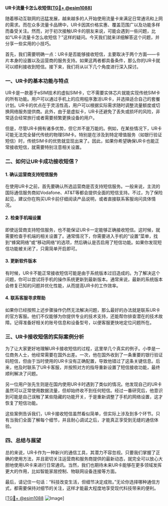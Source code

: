**UR卡流量卡怎么收短信[[TG💪+ @esim1088](https://t.me/s/esim1088)]**

随着移动互联网的迅猛发展，越来越多的人开始使用流量卡来满足日常通讯和上网的需求。而在众多流量卡品牌中，UR卡因其价格实惠、覆盖范围广以及功能多样而备受关注。然而，对于初次接触UR卡的朋友来说，可能会遇到一些问题，比如“UR卡流量卡怎么收短信？”这样的疑问。今天我们就来详细解答这个问题，并分享一些实用的小技巧。

首先，我们需要明确一点：UR卡是否能够接收短信，主要取决于两个方面——卡片本身的设置以及运营商的服务支持。如果这两者都具备条件，那么你的UR卡就可以顺利接收到短信。接下来，我们将从以下几个角度进行深入探讨。

### 一、UR卡的基本功能与特点

UR卡是一款基于eSIM技术的虚拟SIM卡，它不需要实体芯片就能实现传统SIM卡的所有功能。用户可以通过手机上的应用程序激活UR卡，并选择适合自己的套餐计划。UR卡的优点在于灵活性高，用户可以根据实际需求随时调整流量额度或切换网络服务提供商。此外，由于是虚拟卡，UR卡还避免了丢失或损坏的风险，非常适合经常旅行或者需要频繁更换设备的用户。

但是，尽管UR卡拥有诸多优势，但它并不是万能的。例如，在某些情况下，UR卡可能无法完全替代传统的物理SIM卡。特别是在涉及到特定增值服务（如银行验证短信）时，传统SIM卡的优势就显现出来了。因此，如果你希望确保UR卡也能正常接收短信，就需要特别注意相关设置。

### 二、如何让UR卡成功接收短信？

#### 1. 确认运营商支持短信服务

在使用UR卡之前，首先要确认所选运营商是否支持短信服务。一般来说，主流的国际通信服务商如Vodafone、AT&T等都会提供全面的短信支持。不过，为了保险起见，建议你在购买UR卡前仔细阅读产品说明，或者直接联系客服询问具体情况。

#### 2. 检查手机端设置

即使运营商支持短信服务，也不能保证UR卡一定能够正确接收短信。这时候，就需要检查手机端的相关设置了。通常情况下，你需要进入手机的“设置”菜单，找到“蜂窝网络”或“移动网络”的选项，然后确认是否启用了短信功能。如果你发现短信功能被关闭了，只需简单开启即可。

#### 3. 更新软件版本

有时候，UR卡不能正常接收短信可能是由于系统版本过旧造成的。为了解决这个问题，你可以尝试将手机的操作系统更新到最新版本。通常来说，最新的系统版本会修复已知的问题并优化性能，从而提高UR卡的工作效率。

#### 4. 联系客服寻求帮助

如果你已经按照上述步骤操作仍然无法解决问题，那么最好的办法就是联系UR卡的官方客服。他们不仅能够为你提供专业的技术支持，还能帮你排查潜在的技术故障。记得准备好相关的账号信息和设备型号，以便客服更快地定位问题所在。

### 三、UR卡接收短信的实际案例分析

为了让大家更好地理解UR卡接收短信的过程，这里举几个真实的例子。小李是一位商务人士，他经常需要在国外出差。一次，他在国外收到了一条重要的银行验证码短信，但由于当时使用的UR卡没有正确配置，导致他错过了这条关键信息。后来，他及时联系了UR卡客服，并按照对方的指导重新设置了短信接收功能，最终顺利解决了问题。

另一位用户张先生则是在国内使用UR卡时遇到了类似的情况。他发现自己的UR卡虽然可以正常使用数据流量，但却始终收不到任何短信。经过一番研究后，他意识到可能是自己误触了某些隐藏的功能开关，于是重新调整了手机的网络设置，这才恢复了短信功能。

这些案例告诉我们，UR卡接收短信虽然看似简单，但实际上涉及到多个环节。只有当我们全面了解每个细节，并且耐心调试之后，才能真正享受到无缝的通信体验。

### 四、总结与展望

总的来说，UR卡作为一种新兴的通信工具，其潜力不容忽视。只要我们掌握了正确的使用方法，并且密切关注运营商和服务商提供的最新动态，就完全可以放心大胆地使用UR卡来进行日常通讯。当然，我们也期待未来UR卡能够在更多领域发挥更大的作用，比如智能家居控制、物联网设备连接等方面。

最后，请记住一句话：“科技改变生活，但细节决定成败。”无论你选择哪种通信方式，都需要保持对细节的关注，这样才能最大程度地享受现代科技带来的便利。

[[TG💪+ @esim1088](https://t.me/s/esim1088) ![Image](https://i.postimg.cc/4NQfJmqS/Snipaste-2025-05-13-00-14-12.png)]